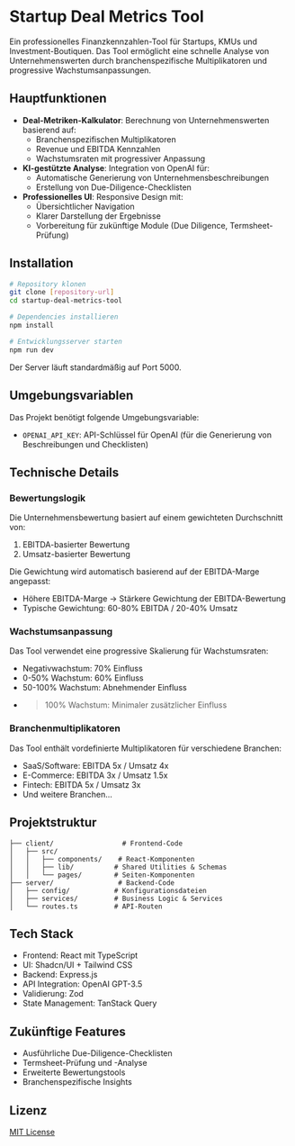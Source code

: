 # Startup Deal Metrics Tool

Ein professionelles Finanzkennzahlen-Tool für Startups, KMUs und Investment-Boutiquen. Das Tool ermöglicht eine schnelle Analyse von Unternehmenswerten durch branchenspezifische Multiplikatoren und progressive Wachstumsanpassungen.

## Hauptfunktionen

- **Deal-Metriken-Kalkulator**: Berechnung von Unternehmenswerten basierend auf:
  - Branchenspezifischen Multiplikatoren
  - Revenue und EBITDA Kennzahlen
  - Wachstumsraten mit progressiver Anpassung
- **KI-gestützte Analyse**: Integration von OpenAI für:
  - Automatische Generierung von Unternehmensbeschreibungen
  - Erstellung von Due-Diligence-Checklisten
- **Professionelles UI**: Responsive Design mit:
  - Übersichtlicher Navigation
  - Klarer Darstellung der Ergebnisse
  - Vorbereitung für zukünftige Module (Due Diligence, Termsheet-Prüfung)

## Installation

```bash
# Repository klonen
git clone [repository-url]
cd startup-deal-metrics-tool

# Dependencies installieren
npm install

# Entwicklungsserver starten
npm run dev
```

Der Server läuft standardmäßig auf Port 5000.

## Umgebungsvariablen

Das Projekt benötigt folgende Umgebungsvariable:

- `OPENAI_API_KEY`: API-Schlüssel für OpenAI (für die Generierung von Beschreibungen und Checklisten)

## Technische Details

### Bewertungslogik

Die Unternehmensbewertung basiert auf einem gewichteten Durchschnitt von:
1. EBITDA-basierter Bewertung
2. Umsatz-basierter Bewertung

Die Gewichtung wird automatisch basierend auf der EBITDA-Marge angepasst:
- Höhere EBITDA-Marge → Stärkere Gewichtung der EBITDA-Bewertung
- Typische Gewichtung: 60-80% EBITDA / 20-40% Umsatz

### Wachstumsanpassung

Das Tool verwendet eine progressive Skalierung für Wachstumsraten:
- Negativwachstum: 70% Einfluss
- 0-50% Wachstum: 60% Einfluss
- 50-100% Wachstum: Abnehmender Einfluss
- >100% Wachstum: Minimaler zusätzlicher Einfluss

### Branchenmultiplikatoren

Das Tool enthält vordefinierte Multiplikatoren für verschiedene Branchen:
- SaaS/Software: EBITDA 5x / Umsatz 4x
- E-Commerce: EBITDA 3x / Umsatz 1.5x
- Fintech: EBITDA 5x / Umsatz 3x
- Und weitere Branchen...

## Projektstruktur

```
├── client/                 # Frontend-Code
│   ├── src/
│   │   ├── components/    # React-Komponenten
│   │   ├── lib/          # Shared Utilities & Schemas
│   │   └── pages/        # Seiten-Komponenten
├── server/                # Backend-Code
│   ├── config/           # Konfigurationsdateien
│   ├── services/         # Business Logic & Services
│   └── routes.ts         # API-Routen
```

## Tech Stack

- Frontend: React mit TypeScript
- UI: Shadcn/UI + Tailwind CSS
- Backend: Express.js
- API Integration: OpenAI GPT-3.5
- Validierung: Zod
- State Management: TanStack Query

## Zukünftige Features

- Ausführliche Due-Diligence-Checklisten
- Termsheet-Prüfung und -Analyse
- Erweiterte Bewertungstools
- Branchenspezifische Insights

## Lizenz

[MIT License](LICENSE)

